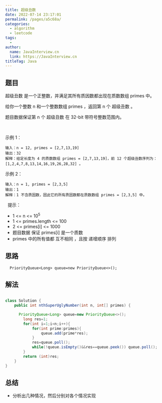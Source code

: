 ```yaml
---
title: 超级丑数
date: 2022-07-14 23:17:01
permalink: /pages/a5c68a/
categories:
  - algorithm
  - leetcode
tags:
  - 
author: 
  name: JavaInterview.cn
  link: https://JavaInterview.cn
titleTag: Java
---
```



## 题目

超级丑数 是一个正整数，并满足其所有质因数都出现在质数数组 primes 中。

给你一个整数 n 和一个整数数组 primes ，返回第 n 个 超级丑数 。

题目数据保证第 n 个 超级丑数 在 32-bit 带符号整数范围内。

 

示例 1：

    输入：n = 12, primes = [2,7,13,19]
    输出：32 
    解释：给定长度为 4 的质数数组 primes = [2,7,13,19]，前 12 个超级丑数序列为：[1,2,4,7,8,13,14,16,19,26,28,32] 。
示例 2：

    输入：n = 1, primes = [2,3,5]
    输出：1
    解释：1 不含质因数，因此它的所有质因数都在质数数组 primes = [2,3,5] 中。
 
提示：

- 1 <= n <= 10<sup>5</sup>
- 1 <= primes.length <= 100
- 2 <= primes[i] <= 1000
- 题目数据 保证 primes[i] 是一个质数
- primes 中的所有值都 互不相同 ，且按 递增顺序 排列



## 思路

      PriorityQueue<Long> queue=new PriorityQueue<>();


## 解法
```java

class Solution {
    public int nthSuperUglyNumber(int n, int[] primes) {

      PriorityQueue<Long> queue=new PriorityQueue<>();
        long res=1;
        for(int i=1;i<n;i++){
            for(int prime:primes){
                queue.add(prime*res);
            }
            res=queue.poll();
            while(!queue.isEmpty()&&res==queue.peek()) queue.poll();
        }
        return (int)res;
    }
}
```

## 总结

- 分析出几种情况，然后分别对各个情况实现 
